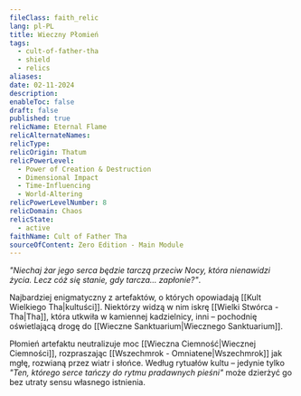 ```yaml
---
fileClass: faith_relic
lang: pl-PL
title: Wieczny Płomień
tags:
  - cult-of-father-tha
  - shield
  - relics
aliases: 
date: 02-11-2024
description: 
enableToc: false
draft: false
published: true
relicName: Eternal Flame
relicAlternateNames: 
relicType: 
relicOrigin: Thatum
relicPowerLevel:
  - Power of Creation & Destruction
  - Dimensional Impact
  - Time-Influencing
  - World-Altering
relicPowerLevelNumber: 8
relicDomain: Chaos
relicState:
  - active
faithName: Cult of Father Tha
sourceOfContent: Zero Edition - Main Module
---
```

*"Niechaj żar jego serca będzie tarczą przeciw Nocy, która nienawidzi życia. Lecz cóż się stanie, gdy tarcza... zapłonie?"*.

Najbardziej enigmatyczny z artefaktów, o których opowiadają [[Kult Wielkiego Tha|kultuści]].
Niektórzy widzą w nim iskrę [[Wielki Stwórca - Tha|Tha]], która utkwiła w kamiennej kadzielnicy, inni – pochodnię oświetlającą drogę do [[Wieczne Sanktuarium|Wiecznego Sanktuarium]]. 

Płomień artefaktu neutralizuje moc [[Wieczna Ciemność|Wiecznej Ciemności]], rozpraszając [[Wszechmrok - Omniatene|Wszechmrok]] jak mgłę, rozwianą przez wiatr i słońce. 
Według rytuałów kultu – jedynie tylko *"Ten, którego serce tańczy do rytmu pradawnych pieśni"* może dzierżyć go bez utraty sensu własnego istnienia. 

